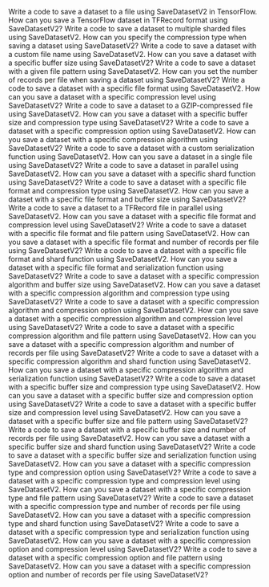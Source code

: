 Write a code to save a dataset to a file using SaveDatasetV2 in TensorFlow.
How can you save a TensorFlow dataset in TFRecord format using SaveDatasetV2?
Write a code to save a dataset to multiple sharded files using SaveDatasetV2.
How can you specify the compression type when saving a dataset using SaveDatasetV2?
Write a code to save a dataset with a custom file name using SaveDatasetV2.
How can you save a dataset with a specific buffer size using SaveDatasetV2?
Write a code to save a dataset with a given file pattern using SaveDatasetV2.
How can you set the number of records per file when saving a dataset using SaveDatasetV2?
Write a code to save a dataset with a specific file format using SaveDatasetV2.
How can you save a dataset with a specific compression level using SaveDatasetV2?
Write a code to save a dataset to a GZIP-compressed file using SaveDatasetV2.
How can you save a dataset with a specific buffer size and compression type using SaveDatasetV2?
Write a code to save a dataset with a specific compression option using SaveDatasetV2.
How can you save a dataset with a specific compression algorithm using SaveDatasetV2?
Write a code to save a dataset with a custom serialization function using SaveDatasetV2.
How can you save a dataset in a single file using SaveDatasetV2?
Write a code to save a dataset in parallel using SaveDatasetV2.
How can you save a dataset with a specific shard function using SaveDatasetV2?
Write a code to save a dataset with a specific file format and compression type using SaveDatasetV2.
How can you save a dataset with a specific file format and buffer size using SaveDatasetV2?
Write a code to save a dataset to a TFRecord file in parallel using SaveDatasetV2.
How can you save a dataset with a specific file format and compression level using SaveDatasetV2?
Write a code to save a dataset with a specific file format and file pattern using SaveDatasetV2.
How can you save a dataset with a specific file format and number of records per file using SaveDatasetV2?
Write a code to save a dataset with a specific file format and shard function using SaveDatasetV2.
How can you save a dataset with a specific file format and serialization function using SaveDatasetV2?
Write a code to save a dataset with a specific compression algorithm and buffer size using SaveDatasetV2.
How can you save a dataset with a specific compression algorithm and compression type using SaveDatasetV2?
Write a code to save a dataset with a specific compression algorithm and compression option using SaveDatasetV2.
How can you save a dataset with a specific compression algorithm and compression level using SaveDatasetV2?
Write a code to save a dataset with a specific compression algorithm and file pattern using SaveDatasetV2.
How can you save a dataset with a specific compression algorithm and number of records per file using SaveDatasetV2?
Write a code to save a dataset with a specific compression algorithm and shard function using SaveDatasetV2.
How can you save a dataset with a specific compression algorithm and serialization function using SaveDatasetV2?
Write a code to save a dataset with a specific buffer size and compression type using SaveDatasetV2.
How can you save a dataset with a specific buffer size and compression option using SaveDatasetV2?
Write a code to save a dataset with a specific buffer size and compression level using SaveDatasetV2.
How can you save a dataset with a specific buffer size and file pattern using SaveDatasetV2?
Write a code to save a dataset with a specific buffer size and number of records per file using SaveDatasetV2.
How can you save a dataset with a specific buffer size and shard function using SaveDatasetV2?
Write a code to save a dataset with a specific buffer size and serialization function using SaveDatasetV2.
How can you save a dataset with a specific compression type and compression option using SaveDatasetV2?
Write a code to save a dataset with a specific compression type and compression level using SaveDatasetV2.
How can you save a dataset with a specific compression type and file pattern using SaveDatasetV2?
Write a code to save a dataset with a specific compression type and number of records per file using SaveDatasetV2.
How can you save a dataset with a specific compression type and shard function using SaveDatasetV2?
Write a code to save a dataset with a specific compression type and serialization function using SaveDatasetV2.
How can you save a dataset with a specific compression option and compression level using SaveDatasetV2?
Write a code to save a dataset with a specific compression option and file pattern using SaveDatasetV2.
How can you save a dataset with a specific compression option and number of records per file using SaveDatasetV2?